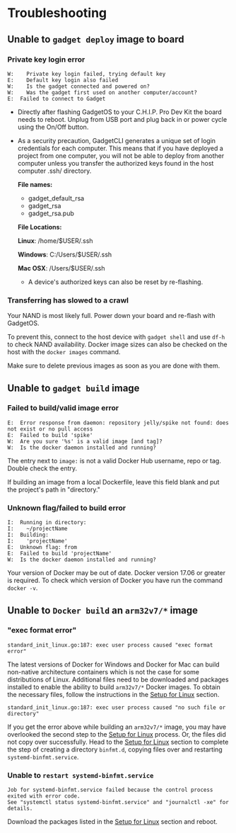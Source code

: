# Troubleshooting

## Unable to `gadget deploy` image to board 

### Private key login error

```
W:    Private key login failed, trying default key
E:    Default key login also failed
W:    Is the gadget connected and powered on?
W:    Was the gadget first used on another computer/account?
E:  Failed to connect to Gadget
```

* Directly after flashing GadgetOS to your C.H.I.P. Pro Dev Kit the board needs to reboot. Unplug from USB port and plug back in or power cycle using the On/Off button.
* As a security precaution, GadgetCLI generates a unique set of login credentials for each computer. This means that if you have deployed a project from one computer, you will not be able to deploy from another computer unless you transfer the authorized keys found in the host computer .ssh/ directory. 

	**File names:**
	
	* gadget_default_rsa
	* gadget_rsa
	* gadget_rsa.pub
	
	**File Locations:**
	
	**Linux**: /home/$USER/.ssh
	
	**Windows**: C:/Users/$USER/.ssh 
	
	**Mac OSX**: /Users/$USER/.ssh
	
	* A device's authorized keys can also be reset by re-flashing. 
	

### Transferring has slowed to a crawl

Your NAND is most likely full. Power down your board and re-flash with GadgetOS. 

To prevent this, connect to the host device with `gadget shell` and use `df-h` to check NAND availability. Docker image sizes can also be checked on the host with the `docker images` command.

Make sure to delete previous images as soon as you are done with them.

## Unable to `gadget build` image

### Failed to build/valid image error

```
E:  Error response from daemon: repository jelly/spike not found: does not exist or no pull access
E:  Failed to build 'spike'
W:  Are you sure '%s' is a valid image [and tag]?
W:  Is the docker daemon installed and running?
```

The entry next to `image:` is not a valid Docker Hub username, repo or tag. Double check the entry. 

If building an image from a local Dockerfile, leave this field blank and put the project's path in "directory."

### Unknown flag/failed to build error

```
I:  Running in directory:
I:    ~/projectName
I:  Building:
I:    'projectName'
E:  Unknown flag: from
E:  Failed to build 'projectName'
W:  Is the docker daemon installed and running?
```

Your version of Docker may be out of date. Docker version 17.06 or greater is required. To check which version of Docker you have run the command `docker -v`.


## Unable to `Docker build` an `arm32v7/*` image 

### "exec format error"

```
standard_init_linux.go:187: exec user process caused "exec format error"

```
The latest versions of Docker for Windows and Docker for Mac can build non-native architecture containers which is not the case for some distributions of Linux. Additional files need to be downloaded and packages installed to enable the ability to build `arm32v7/*` Docker images. To obtain the necessary files, follow the instructions in the [Setup for Linux](https://docs.getchip.com/gadget.html#setup-for-linux) section.

```
standard_init_linux.go:187: exec user process caused "no such file or directory"

```

If you get the error above while building an `arm32v7/*` image, you may have overlooked the second step to the [Setup for Linux](https://docs.getchip.com/gadget.html#setup-for-linux) process. Or, the files did not copy over successfully. Head to the [Setup for Linux](https://docs.getchip.com/gadget.html#setup-for-linux) section to complete the step of creating a directory `binfmt.d`, copying files over and restarting `systemd-binfmt.service`.

### Unable to `restart systemd-binfmt.service`

```
Job for systemd-binfmt.service failed because the control process exited with error code.
See "systemctl status systemd-binfmt.service" and "journalctl -xe" for details.

```

Download the packages listed in the [Setup for Linux](https://docs.getchip.com/gadget.html#setup-for-linux) section and reboot.
